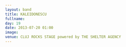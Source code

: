 ```yaml
---
layout: band
title: KALEIDONESCU
fullname: 
day: 19
date: 2013-07-20 01:00
image: 
venue: CLUJ ROCKS STAGE powered by THE SHELTER AGENCY
---
```




